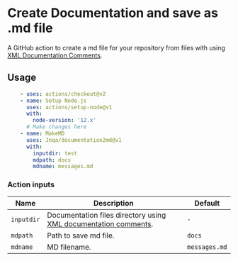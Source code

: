 # Create Documentation and save as .md file
A GitHub action to create a md file for your repository from files with using [XML Documentation Comments](https://docs.microsoft.com/en-us/dotnet/csharp/language-reference/xmldoc/).

## Usage

```yml
    - uses: actions/checkout@v2
    - name: Setup Node.js
      uses: actions/setup-node@v1
      with:
        node-version: '12.x'
      # Make changes here
    - name: MakeMD
      uses: Jnqa/documentation2md@v1
      with:
        inputdir: test
        mdpath: docs
        mdname: messages.md
```

### Action inputs

| Name | Description | Default |
| --- | --- | --- |
| `inputdir` | Documentation files directory using [XML documentation comments](https://docs.microsoft.com/en-us/dotnet/csharp/language-reference/xmldoc/). | `-` |
| `mdpath` | Path to save md file. | `docs` |
| `mdname` | MD filename. | `messages.md` |